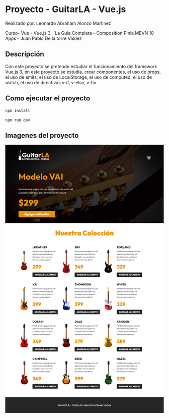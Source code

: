 # Proyecto - GuitarLA - Vue.js
Realizado por: Leonardo Abraham Alonzo Martinez

Curso- Vue - Vue.js 3 - La Guía Completa - Composition Pinia MEVN 10 Apps - Juan Pablo De la torre Valdez

## Descripción
Con este proyecto se pretende estudiar el funcionamiento del framework Vue.js 3, en este proyecto se estudia, crear componentes, el uso de props, el uso de emits, el uso de LocalStorage, el uso de computed, el uso de watch, el uso de directivas v-if, v-else, v-for


## Como ejecutar el proyecto
```
npm install
```
```
npm run dev
```

## Imagenes del proyecto
![Image text](https://github.com/LeonardoAbraham/vue3-guitarla/blob/main/public/Guitarla-vue3.png)

